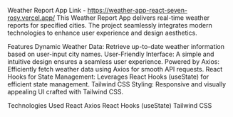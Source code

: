 Weather Report App Link - https://weather-app-react-seven-rosy.vercel.app/
This Weather Report App delivers real-time weather reports for specified cities. The project seamlessly integrates modern technologies to enhance user experience and design aesthetics.

Features
Dynamic Weather Data: Retrieve up-to-date weather information based on user-input city names.
User-Friendly Interface: A simple and intuitive design ensures a seamless user experience.
Powered by Axios: Efficiently fetch weather data using Axios for smooth API requests.
React Hooks for State Management: Leverages React Hooks (useState) for efficient state management.
Tailwind CSS Styling: Responsive and visually appealing UI crafted with Tailwind CSS.

Technologies Used
React
Axios
React Hooks (useState)
Tailwind CSS
